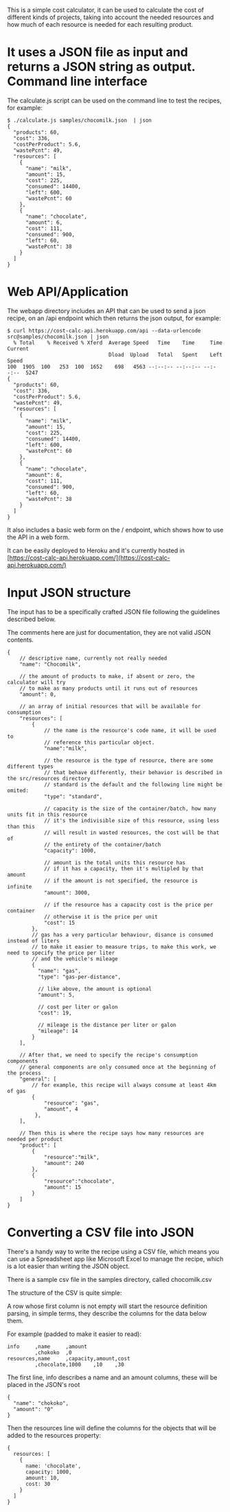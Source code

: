 This is a simple cost calculator, it can be used to calculate the cost of different kinds of projects, taking into account the needed resources and how much of each resource is needed for each resulting product.

It uses a JSON file as input and returns a JSON string as output.
Command line interface
======================

The calculate.js script can be used on the command line to test the recipes, for example:

```
$ ./calculate.js samples/chocomilk.json  | json
{
  "products": 60,
  "cost": 336,
  "costPerProduct": 5.6,
  "wastePcnt": 49,
  "resources": [
    {
      "name": "milk",
      "amount": 15,
      "cost": 225,
      "consumed": 14400,
      "left": 600,
      "wastePcnt": 60
    },
    {
      "name": "chocolate",
      "amount": 6,
      "cost": 111,
      "consumed": 900,
      "left": 60,
      "wastePcnt": 38
    }
  ]
}

```

Web API/Application
===============

The webapp directory includes an API that can be used to send a json recipe, on an /api endpoint which then returns the json output, for example:

```
$ curl https://cost-calc-api.herokuapp.com/api --data-urlencode src@samples/chocomilk.json | json
  % Total    % Received % Xferd  Average Speed   Time    Time     Time  Current
                                 Dload  Upload   Total   Spent    Left  Speed
100  1905  100   253  100  1652    698   4563 --:--:-- --:--:-- --:--:--  5247
{
  "products": 60,
  "cost": 336,
  "costPerProduct": 5.6,
  "wastePcnt": 49,
  "resources": [
    {
      "name": "milk",
      "amount": 15,
      "cost": 225,
      "consumed": 14400,
      "left": 600,
      "wastePcnt": 60
    },
    {
      "name": "chocolate",
      "amount": 6,
      "cost": 111,
      "consumed": 900,
      "left": 60,
      "wastePcnt": 38
    }
  ]
}
```

It also includes a basic web form on the / endpoint, which shows how to use the API in a web form.

It can be easily deployed to Heroku and it's currently hosted in [https://cost-calc-api.herokuapp.com/](https://cost-calc-api.herokuapp.com/)

Input JSON structure
====================

The input has to be a specifically crafted JSON file following the guidelines described below.

The comments here are just for documentation, they are not valid JSON contents.

```
{
    // descriptive name, currently not really needed
    "name": "Chocomilk",

    // the amount of products to make, if absent or zero, the calculator will try
    // to make as many products until it runs out of resources
    "amount": 0,

    // an array of initial resources that will be available for consumption
    "resources": [
        {
            // the name is the resource's code name, it will be used to
            // reference this particular object.
            "name":"milk",
            
            // the resource is the type of resource, there are some different types
            // that behave differently, their behavior is described in the src/resources directory
            // standard is the default and the following line might be omited:
            "type": "standard",
            
            // capacity is the size of the container/batch, how many units fit in this resource
            // it's the indivisible size of this resource, using less than this
            // will result in wasted resources, the cost will be that of
            // the entirety of the container/batch
            "capacity": 1000,
            
            // amount is the total units this resource has
            // if it has a capacity, then it's multipled by that amount
            // if the amount is not specified, the resource is infinite
            "amount": 3000,

            // if the resource has a capacity cost is the price per container
            // otherwise it is the price per unit
            "cost": 15
        },
        // gas has a very particular behaviour, disance is consumed instead of liters
        // to make it easier to measure trips, to make this work, we need to specify the price per liter
        // and the vehicle's mileage
        {
          "name": "gas",
          "type": "gas-per-distance",

          // like above, the amount is optional
          "amount": 5,
          
          // cost per liter or galon
          "cost": 19,
          
          // mileage is the distance per liter or galon
          "mileage": 14
        }
    ],

    // After that, we need to specify the recipe's consumption components
    // general components are only consumed once at the beginning of the process
    "general": [
        // for example, this recipe will always consume at least 4km of gas
        {
            "resource": "gas",
            "amount", 4
         },
    ],

    // Then this is where the recipe says how many resources are needed per product
    "product": [
        {
            "resource":"milk",
            "amount": 240
        },
        {
            "resource":"chocolate",
            "amount": 15
        }
    ]
}
```

Converting a CSV file into JSON
===============================

There's a handy way to write the recipe using a CSV file,
which means you can use a Spreadsheet app like Microsoft Excel to
manage the recipe, which is a lot easier than writing the JSON object.

There is a sample csv file in the samples directory, called chocomilk.csv

The structure of the CSV is quite simple:

 A row whose first column is not empty will start the
 resource definition parsing, in simple terms, they describe the
 columns for the data below them.

For example (padded to make it easier to read):
```
info     ,name     ,amount
         ,chokoko  ,0
resources,name     ,capacity,amount,cost
         ,chocolate,1000    ,10    ,30
```
The first line, info describes a name and an amount columns, these will
be placed in the JSON's root

```
{
  "name": "chokoko",
  "amount": "0"
}
```

Then the resources line will define the columns for the objects that
will be added to the resources property:

```
{
  resources: [
    {
      name: 'chocolate',
      capacity: 1000,
      amount: 10,
      cost: 30
    }
  ]
}
```

